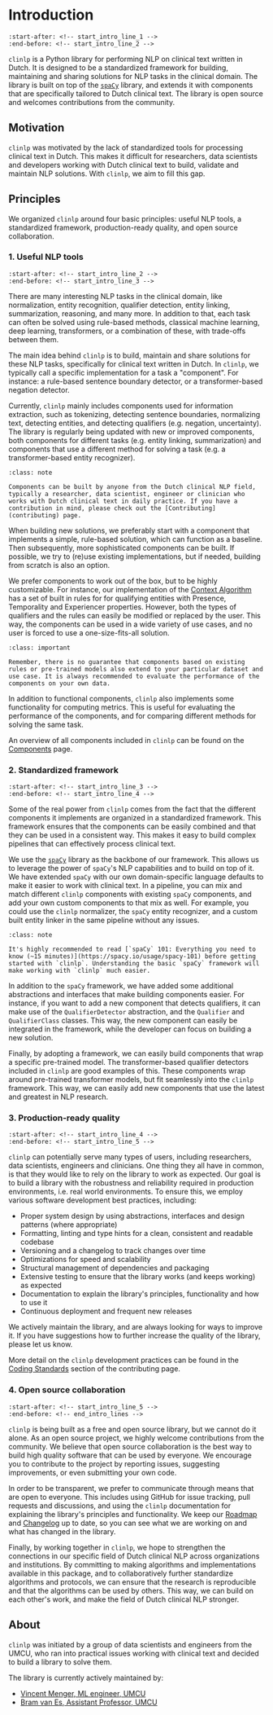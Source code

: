 # Introduction

```{include} ../../README.md
:start-after: <!-- start_intro_line_1 -->
:end-before: <!-- start_intro_line_2 -->
```

`clinlp` is a Python library for performing NLP on clinical text written in Dutch. It is designed to be a standardized framework for building, maintaining and sharing solutions for NLP tasks in the clinical domain. The library is built on top of the [`spaCy`](https://spacy.io/) library, and extends it with components that are specifically tailored to Dutch clinical text. The library is open source and welcomes contributions from the community.

## Motivation

`clinlp` was motivated by the lack of standardized tools for processing clinical text in Dutch. This makes it difficult for researchers, data scientists and developers working with Dutch clinical text to build, validate and maintain NLP solutions. With `clinlp`, we aim to fill this gap.

## Principles

We organized `clinlp` around four basic principles: useful NLP tools, a standardized framework, production-ready quality, and open source collaboration.

### 1. Useful NLP tools

```{include} ../../README.md
:start-after: <!-- start_intro_line_2 -->
:end-before: <!-- start_intro_line_3 -->
```

There are many interesting NLP tasks in the clinical domain, like normalization, entity recognition, qualifier detection, entity linking, summarization, reasoning, and many more. In addition to that, each task can often be solved using rule-based methods, classical machine learning, deep learning, transformers, or a combination of these, with trade-offs between them.

The main idea behind `clinlp` is to build, maintain and share solutions for these NLP tasks, specifically for clinical text written in Dutch. In `clinlp`, we typically call a specific implementation for a task a "component". For instance: a rule-based sentence boundary detector, or a transformer-based negation detector.

Currently, `clinlp` mainly includes components used for information extraction, such as tokenizing, detecting sentence boundaries, normalizing text, detecting entities, and detecting qualifiers (e.g. negation, uncertainty). The library is regularly being updated with new or improved components, both components for different tasks (e.g. entity linking, summarization) and components that use a different method for solving a task (e.g. a transformer-based entity recognizer).

```{admonition} Contributing
:class: note

Components can be built by anyone from the Dutch clinical NLP field, typically a researcher, data scientist, engineer or clinician who works with Dutch clinical text in daily practice. If you have a contribution in mind, please check out the [Contributing](contributing) page.
```

When building new solutions, we preferably start with a component that implements a simple, rule-based solution, which can function as a baseline. Then subsequently, more sophisticated components can be built. If possible, we try to (re)use existing implementations, but if needed, building from scratch is also an option.

We prefer components to work out of the box, but to be highly customizable. For instance, our implementation of the [Context Algorithm](components.md#clinlp_context_algorithm) has a set of built in rules for for qualifying entities with Presence, Temporality and Experiencer properties. However, both the types of qualifiers and the rules can easily be modified or replaced by the user. This way, the components can be used in a wide variety of use cases, and no user is forced to use a one-size-fits-all solution.

```{admonition} Validating components
:class: important

Remember, there is no guarantee that components based on existing rules or pre-trained models also extend to your particular dataset and use case. It is always recommended to evaluate the performance of the components on your own data.
```

In addition to functional components, `clinlp` also implements some functionality for computing metrics. This is useful for evaluating the performance of the components, and for comparing different methods for solving the same task.

An overview of all components included in `clinlp` can be found on the [Components](components) page.

### 2. Standardized framework

```{include} ../../README.md
:start-after: <!-- start_intro_line_3 -->
:end-before: <!-- start_intro_line_4 -->
```

Some of the real power from `clinlp` comes from the fact that the different components it implements are organized in a standardized framework. This framework ensures that the components can be easily combined and that they can be used in a consistent way. This makes it easy to build complex pipelines that can effectively process clinical text.

We use the [`spaCy`](https://spacy.io/) library as the backbone of our framework. This allows us to leverage the power of `spaCy`'s NLP capabilities and to build on top of it. We have extended `spaCy` with our own domain-specific language defaults to make it easier to work with clinical text. In a pipeline, you can mix and match different `clinlp` components with existing `spaCy` components, and add your own custom components to that mix as well. For example, you could use the `clinlp` normalizer, the `spaCy` entity recognizer, and a custom built entity linker in the same pipeline without any issues.

```{admonition} Getting familiar with spaCy
:class: note

It's highly recommended to read [`spaCy` 101: Everything you need to know (~15 minutes)](https://spacy.io/usage/spacy-101) before getting started with `clinlp`. Understanding the basic `spaCy` framework will make working with `clinlp` much easier.
```

In addition to the `spaCy` framework, we have added some additional abstractions and interfaces that make building components easier. For instance, if you want to add a new component that detects qualifiers, it can make use of the `QualifierDetector` abstraction, and the `Qualifier` and `QualifierClass` classes. This way, the new component can easily be integrated in the framework, while the developer can focus on building a new solution.

Finally, by adopting a framework, we can easily build components that wrap a specific pre-trained model. The transformer-based qualifier detectors included in `clinlp` are good examples of this. These components wrap around pre-trained transformer models, but fit seamlessly into the `clinlp` framework. This way, we can easily add new components that use the latest and greatest in NLP research.

### 3. Production-ready quality

```{include} ../../README.md
:start-after: <!-- start_intro_line_4 -->
:end-before: <!-- start_intro_line_5 -->
```

`clinlp` can potentially serve many types of users, including researchers, data scientists, engineers and clinicians. One thing they all have in common, is that they would like to rely on the library to work as expected. Our goal is to build a library with the robustness and reliability required in production environments, i.e. real world environments. To ensure this, we employ various software development best practices, including:

* Proper system design by using abstractions, interfaces and design patterns (where appropriate)
* Formatting, linting and type hints for a clean, consistent and readable codebase
* Versioning and a changelog to track changes over time
* Optimizations for speed and scalability
* Structural management of dependencies and packaging
* Extensive testing to ensure that the library works (and keeps working) as expected
* Documentation to explain the library's principles, functionality and how to use it
* Continuous deployment and frequent new releases

We actively maintain the library, and are always looking for ways to improve it. If you have suggestions how to further increase the quality of the library, please let us know.

More detail on the `clinlp` development practices can be found in the [Coding Standards](contributing.md#coding-standards) section of the contributing page.

### 4. Open source collaboration

```{include} ../../README.md
:start-after: <!-- start_intro_line_5 -->
:end-before: <!-- end_intro_lines -->
```

`clinlp` is being built as a free and open source library, but we cannot do it alone. As an open source project, we highly welcome contributions from the community. We believe that open source collaboration is the best way to build high quality software that can be used by everyone. We encourage you to contribute to the project by reporting issues, suggesting improvements, or even submitting your own code.

In order to be transparent, we prefer to communicate through means that are open to everyone. This includes using GitHub for issue tracking, pull requests and discussions, and using the `clinlp` documentation for explaining the library's principles and functionality. We keep our [Roadmap](roadmap) and [Changelog](changelog) up to date, so you can see what we are working on and what has changed in the library.

Finally, by working together in `clinlp`, we hope to strengthen the connections in our specific field of Dutch clinical NLP across organizations and institutions. By committing to making algorithms and implementations available in this package, and to collaboratively further standardize algorithms and protocols, we can ensure that the research is reproducible and that the algorithms can be used by others. This way, we can build on each other's work, and make the field of Dutch clinical NLP stronger.

## About

`clinlp` was initiated by a group of data scientists and engineers from the UMCU, who ran into practical issues working with clinical text and decided to build a library to solve them.

The library is currently actively maintained by:

* [Vincent Menger, ML engineer, UMCU](https://github.com/vmenger)
* [Bram van Es, Assistant Professor, UMCU](https://github.com/bramiozo)
